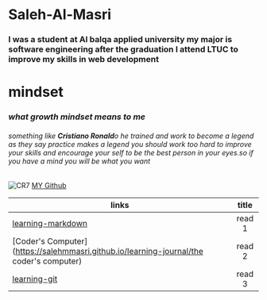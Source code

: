 # Saleh-Al-Masri
### I was a student at Al balqa applied university my major is software engineering after the graduation I attend LTUC to improve my skills in web development 
# mindset
### *what growth mindset means to me*  
###### something like **Cristiano Ronald**o he trained and work to become a legend as they say practice makes a legend you should work too hard to improve your skills and encourage your self to be the best person in your eyes.so if you have a mind you will be what you want
![CR7](https://www.albawaba.com/sites/default/files/styles/de2e_standard/public/2020-04/%D9%83%D8%B1%D9%8A%D8%B3%D8%AA%D9%8A%D8%A7%D9%86%D9%88%20%D8%B1%D9%88%D9%86%D8%A7%D9%84%D8%AF%D9%88.jpg?h=d1cb525d&itok=cx2NAzgK)
[MY Github](https://salehmmasri.github.io/learning-journal/)
 
| links                                                                                  |      title    |
|----------------------------------------------------------------------------------------|:-------------:|
| [learning-markdown](https://salehmmasri.github.io/learning-journal/learningmarkdown)   |     read 1    |
| [Coder's Computer](https://salehmmasri.github.io/learning-journal/the coder's computer)|     read 2    |
| [learning-git](https://salehmmasri.github.io/learning-journal/learning-git)            |     read 3    |